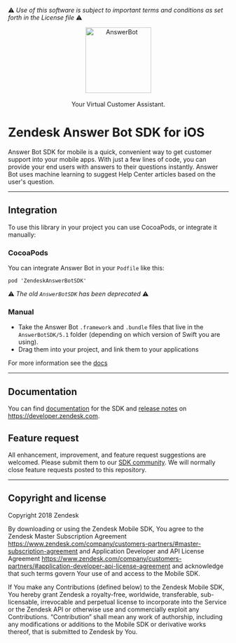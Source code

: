 :warning: *Use of this software is subject to important terms and conditions as set forth in the License file* :warning:

<p align="center">
<a href="https://github.com/zendesk/answerbot_sdk_ios"><img src="logo/png/AB.png" alt="AnswerBot" width="150" height="150" /></a><br/><br/>
Your Virtual Customer Assistant.<br/>
</p>

# Zendesk Answer Bot SDK for iOS

Answer Bot SDK for mobile is a quick, convenient way to get customer support into your mobile apps. With just a few lines of code, you can provide your end users with answers to their questions instantly. Answer Bot uses machine learning to suggest Help Center articles based on the user's question.

<!-- ## Demo Applications

There are a number of simple demo applicaitons [here](https://github.com/zendesk/ios_sdk_demo_apps). -->

---

## Integration
To use this library in your project you can use CocoaPods, or integrate it manually:

### CocoaPods
You can integrate Answer Bot in your `Podfile` like this:

```
pod 'ZendeskAnswerBotSDK'
```
:warning: *The old `AnswerBotSDK` has been deprecated* :warning:


### Manual

- Take the Answer Bot `.framework` and `.bundle` files that live in the `AnswerBotSDK/5.1` folder (depending on which version of Swift you are using).
- Drag them into your project, and link them to your applications

For more information see the [docs](##documentation)

---

## Documentation

You can find [documentation](https://developer.zendesk.com/embeddables/docs/answer-bot-sdk-ios/about) for the SDK and [release notes](https://developer.zendesk.com/embeddables/docs/answer-bot-sdk-ios/release_notes) on https://developer.zendesk.com.

## Feature request

All enhancement, improvement, and feature request suggestions are welcomed. Please submit them to our [SDK community](https://support.zendesk.com/hc/en-us/community/topics/200488257-Zendesk-SDKs). We will normally close feature requests posted to this repository.

---

## Copyright and license

Copyright 2018 Zendesk

By downloading or using the Zendesk Mobile SDK, You agree to the Zendesk Master
Subscription Agreement https://www.zendesk.com/company/customers-partners/#master-subscription-agreement and Application Developer and API License
Agreement https://www.zendesk.com/company/customers-partners/#application-developer-api-license-agreement and
acknowledge that such terms govern Your use of and access to the Mobile SDK.

If You make any Contributions (defined below) to the Zendesk Mobile SDK,
You hereby grant Zendesk a royalty-free, worldwide, transferable, sub-licensable,
irrevocable and perpetual license to incorporate into the Service or the Zendesk API
or otherwise use and commercially exploit any Contributions. “Contribution” shall mean
any work of authorship, including any modifications or additions to the Mobile SDK
or derivative works thereof, that is submitted to Zendesk by You.
